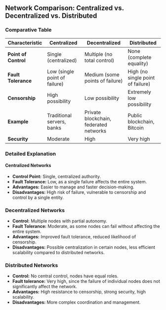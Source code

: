 ## **Network Comparison: Centralized vs. Decentralized vs. Distributed**

### **Comparative Table**

| Characteristic           | Centralized                 | Decentralized                   | Distributed                 |
|--------------------------|-----------------------------|---------------------------------|------------------------------|
| **Point of Control**     | Single (centralized)        | Multiple (no total control)     | None (complete equality)    |
| **Fault Tolerance**      | Low (single point of failure)| Medium (some points of failure) | High (no single point of failure)|
| **Censorship**           | High possibility            | Low possibility                 | Extremely low possibility    |
| **Example**              | Traditional servers, banks  | Private blockchain, federated networks | Public blockchain, Bitcoin      |
| **Security**             | Moderate                    | High                           | Very high                   |

### **Detailed Explanation**

#### **Centralized Networks**
- **Control Point:** Single, centralized authority.
- **Fault Tolerance:** Low, as a single failure affects the entire system.
- **Advantages:** Easier to manage and faster decision-making.
- **Disadvantages:** High risk of failure, vulnerable to censorship and control by a single entity.

### **Decentralized Networks**
- **Control:** Multiple nodes with partial autonomy.
- **Fault Tolerance:** Moderate, as some nodes can fail without affecting the entire system.
- **Advantages:** Improved fault tolerance, reduced likelihood of censorship.
- **Disadvantages:** Possible centralization in certain nodes, less efficient scalability compared to distributed networks.

### **Distributed Networks**
- **Control:** No central control, nodes have equal roles.
- **Fault tolerance:** Very high, since the failure of individual nodes does not significantly affect the network.
- **Advantages:** High resistance to censorship, strong security, high scalability.
- **Disadvantages:** More complex coordination and management.

